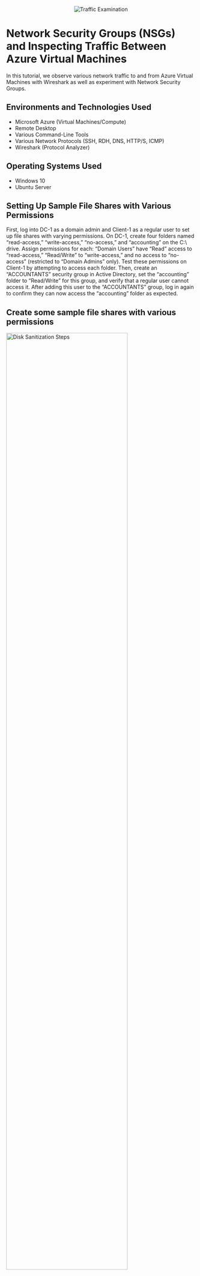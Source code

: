 <p align="center">
<img src="https://i.imgur.com/Ua7udoS.png" alt="Traffic Examination"/>
</p>

<h1>Network Security Groups (NSGs) and Inspecting Traffic Between Azure Virtual Machines</h1>
In this tutorial, we observe various network traffic to and from Azure Virtual Machines with Wireshark as well as experiment with Network Security Groups. <br />


<h2>Environments and Technologies Used</h2>

- Microsoft Azure (Virtual Machines/Compute)
- Remote Desktop
- Various Command-Line Tools
- Various Network Protocols (SSH, RDH, DNS, HTTP/S, ICMP)
- Wireshark (Protocol Analyzer)

<h2>Operating Systems Used </h2>

- Windows 10 
- Ubuntu Server 

<h2>Setting Up Sample File Shares with Various Permissions</h2>

First, log into DC-1 as a domain admin and Client-1 as a regular user to set up file shares with varying permissions. On DC-1, create four folders named “read-access,” “write-access,” “no-access,” and “accounting” on the C:\ drive. Assign permissions for each: “Domain Users” have “Read” access to “read-access,” “Read/Write” to “write-access,” and no access to “no-access” (restricted to “Domain Admins” only). Test these permissions on Client-1 by attempting to access each folder. Then, create an “ACCOUNTANTS” security group in Active Directory, set the “accounting” folder to “Read/Write” for this group, and verify that a regular user cannot access it. After adding this user to the “ACCOUNTANTS” group, log in again to confirm they can now access the “accounting” folder as expected.

<h2>Create some sample file shares with various permissions</h2>

<p>
<img src="https://i.imgur.com/DJmEXEB.png" height="80%" width="80%" alt="Disk Sanitization Steps"/>
</p>

- **Create File Shares on DC-1**
  - Log into `DC-1` as the domain admin account `mydomain.com\jane_admin`.
  - On the `C:\` drive, create the folders: `read-access`, `write-access`, `no-access`, and `accounting`.

- **Set Folder Permissions**
  - **Folder:** `read-access`  
    **Group:** `Domain Users`  
    **Permission:** `Read`
  - **Folder:** `write-access`  
    **Group:** `Domain Users`  
    **Permission:** `Read/Write`
  - **Folder:** `no-access`  
    **Group:** `Domain Admins`  
    **Permission:** `Read/Write`
  - Skip setting permissions for `accounting` for now.

<br />


<h2>Attempt to access file shares as a normal user</h2>
<p>
<img src="https://i.imgur.com/DJmEXEB.png" height="80%" width="80%" alt="Disk Sanitization Steps"/>
</p>

- **Test File Share Access**
  - On `Client-1`, login as a normal user (`mydomain\<someuser>`).
  - Navigate to the shared folder using `\\dc-1`.
  - Attempt to access the folders. Check which folders you can view and which ones allow file creation.
<br />

<h2>Create an “ACCOUNTANTS” Security Group, assign permissions, an test access</h2>
<p>
<img src="https://i.imgur.com/DJmEXEB.png" height="80%" width="80%" alt="Disk Sanitization Steps"/>
</p>

- **Set Up ACCOUNTANTS Security Group and Assign Permissions**
  - On `DC-1`, in Active Directory, create a new security group called `ACCOUNTANTS`.
  - On the `accounting` folder, set the following permissions:
    - **Folder:** `accounting`  
      **Group:** `ACCOUNTANTS`  
      **Permission:** `Read/Write`
  - Log in to `Client-1` as `<someuser>` and try to access the `accounting` folder. Access should be denied.

- **Add User to ACCOUNTANTS Group and Re-Test Access**
  - On `DC-1`, add `<someuser>` to the `ACCOUNTANTS` security group.
  - Sign back into `Client-1` as `<someuser>` and try to access the `accounting` folder at `\\DC-1\`. Access should now be granted.

<br />


